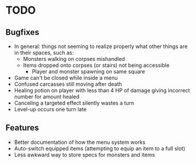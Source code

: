 # TODO

## Bugfixes

* In general: things not seeming to realize properly what other things are in their spaces, such as:
    * Monsters walking on corpses mishandled
    * Items dropped onto corpses (or stairs) not being accessible
		* Player and monster spawning on same square
* Game can't be closed while inside a menu
* Confused carcasses still moving after death
* Healing potion on player with less than 4 HP of damage giving incorrect number for amount healed
* Canceling a targeted effect silently wastes a turn
* Level-up occurs one turn late

## Features

* Better documentation of how the menu system works
* Auto-switch equipped items (attempting to equip an item to a full slot)
* Less awkward way to store specs for monsters and items
